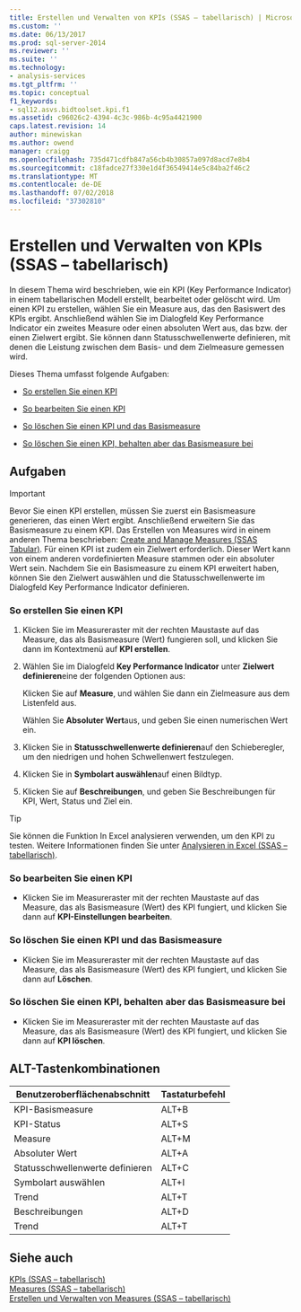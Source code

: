 ```yaml
---
title: Erstellen und Verwalten von KPIs (SSAS – tabellarisch) | Microsoft-Dokumentation
ms.custom: ''
ms.date: 06/13/2017
ms.prod: sql-server-2014
ms.reviewer: ''
ms.suite: ''
ms.technology:
- analysis-services
ms.tgt_pltfrm: ''
ms.topic: conceptual
f1_keywords:
- sql12.asvs.bidtoolset.kpi.f1
ms.assetid: c96026c2-4394-4c3c-986b-4c95a4421900
caps.latest.revision: 14
author: minewiskan
ms.author: owend
manager: craigg
ms.openlocfilehash: 735d471cdfb847a56cb4b30857a097d8acd7e8b4
ms.sourcegitcommit: c18fadce27f330e1d4f36549414e5c84ba2f46c2
ms.translationtype: MT
ms.contentlocale: de-DE
ms.lasthandoff: 07/02/2018
ms.locfileid: "37302810"
---
```

# <a name="create-and-manage-kpis-ssas-tabular"></a>Erstellen und Verwalten von KPIs (SSAS – tabellarisch)
  In diesem Thema wird beschrieben, wie ein KPI (Key Performance Indicator) in einem tabellarischen Modell erstellt, bearbeitet oder gelöscht wird. Um einen KPI zu erstellen, wählen Sie ein Measure aus, das den Basiswert des KPIs ergibt. Anschließend wählen Sie im Dialogfeld Key Performance Indicator ein zweites Measure oder einen absoluten Wert aus, das bzw. der einen Zielwert ergibt. Sie können dann Statusschwellenwerte definieren, mit denen die Leistung zwischen dem Basis- und dem Zielmeasure gemessen wird.  
  
 Dieses Thema umfasst folgende Aufgaben:  
  
-   [So erstellen Sie einen KPI](#bkmk_create_KPI)  
  
-   [So bearbeiten Sie einen KPI](#bkmk_edit_KPI)  
  
-   [So löschen Sie einen KPI und das Basismeasure](#bkmk_delete)  
  
-   [So löschen Sie einen KPI, behalten aber das Basismeasure bei](#bkmk_delete_KPI)  
  
## <a name="tasks"></a>Aufgaben  
  
> [!IMPORTANT]  
>  Bevor Sie einen KPI erstellen, müssen Sie zuerst ein Basismeasure generieren, das einen Wert ergibt. Anschließend erweitern Sie das Basismeasure zu einem KPI. Das Erstellen von Measures wird in einem anderen Thema beschrieben: [Create and Manage Measures &#40;SSAS Tabular&#41;](measures-ssas-tabular.md). Für einen KPI ist zudem ein Zielwert erforderlich. Dieser Wert kann von einem anderen vordefinierten Measure stammen oder ein absoluter Wert sein. Nachdem Sie ein Basismeasure zu einem KPI erweitert haben, können Sie den Zielwert auswählen und die Statusschwellenwerte im Dialogfeld Key Performance Indicator definieren.  
  
###  <a name="bkmk_create_KPI"></a> So erstellen Sie einen KPI  
  
1.  Klicken Sie im Measureraster mit der rechten Maustaste auf das Measure, das als Basismeasure (Wert) fungieren soll, und klicken Sie dann im Kontextmenü auf **KPI erstellen**.  
  
2.  Wählen Sie im Dialogfeld **Key Performance Indicator** unter **Zielwert definieren**eine der folgenden Optionen aus:  
  
     Klicken Sie auf **Measure**, und wählen Sie dann ein Zielmeasure aus dem Listenfeld aus.  
  
     Wählen Sie **Absoluter Wert**aus, und geben Sie einen numerischen Wert ein.  
  
3.  Klicken Sie in **Statusschwellenwerte definieren**auf den Schieberegler, um den niedrigen und hohen Schwellenwert festzulegen.  
  
4.  Klicken Sie in **Symbolart auswählen**auf einen Bildtyp.  
  
5.  Klicken Sie auf **Beschreibungen**, und geben Sie Beschreibungen für KPI, Wert, Status und Ziel ein.  
  
> [!TIP]  
>  Sie können die Funktion In Excel analysieren verwenden, um den KPI zu testen. Weitere Informationen finden Sie unter [Analysieren in Excel &#40;SSAS – tabellarisch&#41;](analyze-in-excel-ssas-tabular.md).  
  
###  <a name="bkmk_edit_KPI"></a> So bearbeiten Sie einen KPI  
  
-   Klicken Sie im Measureraster mit der rechten Maustaste auf das Measure, das als Basismeasure (Wert) des KPI fungiert, und klicken Sie dann auf **KPI-Einstellungen bearbeiten**.  
  
###  <a name="bkmk_delete"></a> So löschen Sie einen KPI und das Basismeasure  
  
-   Klicken Sie im Measureraster mit der rechten Maustaste auf das Measure, das als Basismeasure (Wert) des KPI fungiert, und klicken Sie dann auf **Löschen**.  
  
###  <a name="bkmk_delete_KPI"></a> So löschen Sie einen KPI, behalten aber das Basismeasure bei  
  
-   Klicken Sie im Measureraster mit der rechten Maustaste auf das Measure, das als Basismeasure (Wert) des KPI fungiert, und klicken Sie dann auf **KPI löschen**.  
  
## <a name="alt-shortcuts"></a>ALT-Tastenkombinationen  
  
|Benutzeroberflächenabschnitt|Tastaturbefehl|  
|----------------|-----------------|  
|KPI-Basismeasure|ALT+B|  
|KPI-Status|ALT+S|  
|Measure|ALT+M|  
|Absoluter Wert|ALT+A|  
|Statusschwellenwerte definieren|ALT+C|  
|Symbolart auswählen|ALT+I|  
|Trend|ALT+T|  
|Beschreibungen|ALT+D|  
|Trend|ALT+T|  
  
## <a name="see-also"></a>Siehe auch  
 [KPIs &#40;SSAS – tabellarisch&#41;](kpis-ssas-tabular.md)   
 [Measures &#40;SSAS – tabellarisch&#41;](measures-ssas-tabular.md)   
 [Erstellen und Verwalten von Measures &#40;SSAS – tabellarisch&#41;](create-and-manage-measures-ssas-tabular.md)  
  
  
